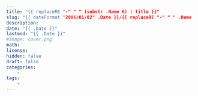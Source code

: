 ```yaml
---
title: "{{ replaceRE "-" " " (substr .Name 6) | title }}"
slug: "{{ dateFormat "2006/01/02" .Date }}/{{ replaceRE "-" " " .Name | title }}"
description:
date: "{{ .Date }}"
lastmod: "{{ .Date }}"
#image: cover.png
math:
license:
hidden: false
draft: false
categories: 
    -
tags: 
    -
---
```

